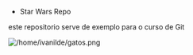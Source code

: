 * Star Wars Repo

este repositorio serve de exemplo para o curso de Git

![/home/ivanilde/gatos.png](Gat)


